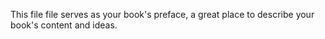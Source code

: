 

This file file serves as your book's preface, a great place to describe your book's content and ideas.

